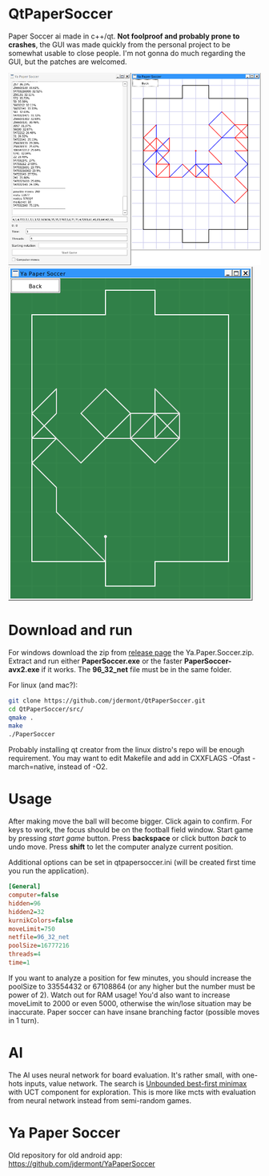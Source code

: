 # QtPaperSoccer
Paper Soccer ai made in c++/qt. **Not foolproof and probably prone to crashes**, the GUI was made quickly from the personal project to be somewhat usable to close people. I'm not gonna do much regarding the GUI, but the patches are welcomed.

![screen 1](screen1.png) ![screen 2](screen2.png)


# Download and run

For windows download the zip from [release page](https://github.com/jdermont/QtPaperSoccer/releases/tag/v1.0.0) the Ya.Paper.Soccer.zip. Extract and run either **PaperSoccer.exe** or the faster **PaperSoccer-avx2.exe** if it works. The **96_32_net** file must be in the same folder.

For linux (and mac?):

```bash
git clone https://github.com/jdermont/QtPaperSoccer.git
cd QtPaperSoccer/src/
qmake .
make
./PaperSoccer
```

Probably installing qt creator from the linux distro's repo will be enough requirement.
You may want to edit Makefile and add in CXXFLAGS -Ofast -march=native, instead of -O2.


# Usage

After making move the ball will become bigger. Click again to confirm.
For keys to work, the focus should be on the football field window. Start game by pressing *start game* button. Press **backspace** or click button *back* to undo move. Press **shift** to let the computer analyze current position.

Additional options can be set in qtpapersoccer.ini (will be created first time you run the application).

```ini
[General]
computer=false
hidden=96
hidden2=32
kurnikColors=false
moveLimit=750
netfile=96_32_net
poolSize=16777216
threads=4
time=1
```

If you want to analyze a position for few minutes, you should increase the poolSize to 33554432 or 67108864 (or any higher but the number must be power of 2). Watch out for RAM usage! You'd also want to increase moveLimit to 2000 or even 5000, otherwise the win/lose situation may be inaccurate. Paper soccer can have insane branching factor (possible moves in 1 turn).


# AI

The AI uses neural network for board evaluation. It's rather small, with one-hots inputs, value network. The search is [Unbounded best-first minimax](https://arxiv.org/abs/2012.10700) with UCT component for exploration. This is more like mcts with evaluation from neural network instead from semi-random games.


# Ya Paper Soccer

Old repository for old android app: https://github.com/jdermont/YaPaperSoccer
